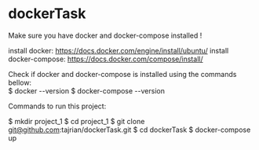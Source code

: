# dockerTask

Make sure you have docker and docker-compose installed ! 

install docker: https://docs.docker.com/engine/install/ubuntu/
install docker-compose: https://docs.docker.com/compose/install/

Check if docker and docker-compose is installed using the commands bellow:  
$ docker --version
$ docker-compose --version


Commands to run this project:

$ mkdir project_1 
$ cd project_1
$ git clone git@github.com:tajrian/dockerTask.git
$ cd dockerTask
$ docker-compose up 

